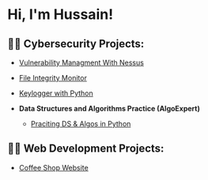 <h1>Hi, I'm Hussain! </h1>

<h2>👨‍💻 Cybersecurity Projects:</h2>

- [Vulnerability Managment With Nessus](https://github.com/CyberSain/NessusLab)
- [File Integrity Monitor](https://github.com/CyberSain/Algorithms-Practice)
- [Keylogger with Python](https://github.com/CyberSain/Algorithms-Practice)

- <b>Data Structures and Algorithms Practice (AlgoExpert)</b>
  - [Praciting DS & Algos in Python](https://github.com/joshmadakor1/Algorithms-Practice)

<h2>👨‍💻 Web Development Projects:</h2>

- [Coffee Shop Website](https://github.com/CyberSain/Algorithms-Practice)

